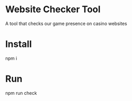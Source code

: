 # Website Checker Tool
A tool that checks our game presence on casino websites

# Install
npm i

# Run
npm run check
